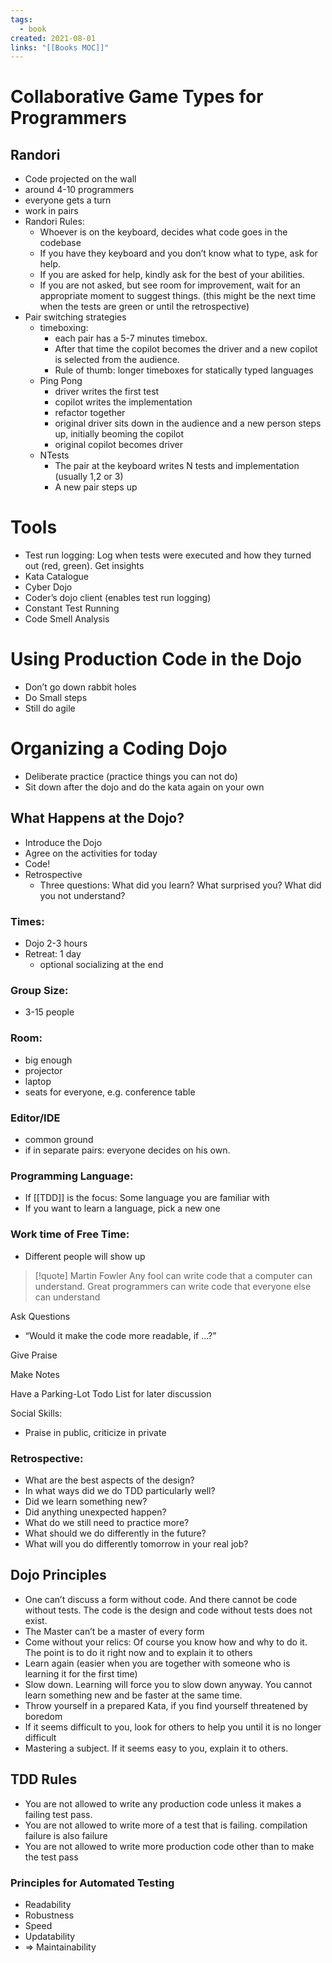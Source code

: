 ```yaml
---
tags:
  - book
created: 2021-08-01
links: "[[Books MOC]]"
---
```

# Collaborative Game Types for Programmers

## Randori

- Code projected on the wall
- around 4-10 programmers
- everyone gets a turn
- work in pairs
- Randori Rules:
    - Whoever is on the keyboard, decides what code goes in the codebase
    - If you have they keyboard and you don’t know what to type, ask for help.
    - If you are asked for help, kindly ask for the best of your abilities.
    - If you are not asked, but see room for improvement, wait for an appropriate moment to suggest things. (this might be the next time when the tests are green or until the retrospective)
- Pair switching strategies
    - timeboxing:
        - each pair has a 5-7 minutes timebox.
        - After that time the copilot becomes the driver and a new copilot is selected from the audience.
        - Rule of thumb: longer timeboxes for statically typed languages
    - Ping Pong
        - driver writes the first test
        - copilot writes the implementation
        - refactor together
        - original driver sits down in the audience and a new person steps up, initially beoming the copilot
        - original copilot becomes driver
    - NTests
        - The pair at the keyboard writes N tests and implementation (usually 1,2 or 3)
        - A new pair steps up

# Tools

- Test run logging: Log when tests were executed and how they turned out (red, green). Get insights
- Kata Catalogue
- Cyber Dojo
- Coder’s dojo client (enables test run logging)
- Constant Test Running
- Code Smell Analysis

# Using Production Code in the Dojo

- Don’t go down rabbit holes
- Do Small steps
- Still do agile

# Organizing a Coding Dojo

- Deliberate practice (practice things you can not do)
- Sit down after the dojo and do the kata again on your own

## What Happens at the Dojo?

- Introduce the Dojo
- Agree on the activities for today
- Code!
- Retrospective
    - Three questions: What did you learn? What surprised you? What did you not understand?

### Times:

- Dojo 2-3 hours
- Retreat: 1 day
	- optional socializing at the end

### Group Size:

- 3-15 people

### Room:

- big enough
- projector
- laptop
- seats for everyone, e.g. conference table

### Editor/IDE

- common ground
- if in separate pairs: everyone decides on his own.

### Programming Language:

- If [[TDD]] is the focus: Some language you are familiar with
- If you want to learn a language, pick a new one

### Work time of Free Time:

- Different people will show up

> [!quote] Martin Fowler
> Any fool can write code that a computer can understand. Great programmers can write code that everyone else can understand

Ask Questions

- “Would it make the code more readable, if …?”

Give Praise

Make Notes

Have a Parking-Lot Todo List for later discussion

Social Skills:
- Praise in public, criticize in private

### Retrospective:

- What are the best aspects of the design?
- In what ways did we do TDD particularly well?
- Did we learn something new?
- Did anything unexpected happen?
- What do we still need to practice more?
- What should we do differently in the future?
- What will you do differently tomorrow in your real job?

## Dojo Principles

- One can’t discuss a form without code. And there cannot be code without tests. The code is the design and code without tests does not exist.
- The Master can’t be a master of every form
- Come without your relics: Of course you know how and why to do it. The point is to do it right now and to explain it to others
- Learn again (easier when you are together with someone who is learning it for the first time)
- Slow down. Learning will force you to slow down anyway. You cannot learn something new and be faster at the same time.
- Throw yourself in a prepared Kata, if you find yourself threatened by boredom
- If it seems difficult to you, look for others to help you until it is no longer difficult
- Mastering a subject. If it seems easy to you, explain it to others.

## TDD Rules

- You are not allowed to write any production code unless it makes a failing test pass.
- You are not allowed to write more of a test that is failing. compilation failure is also failure
- You are not allowed to write more production code other than to make the test pass

### Principles for Automated Testing

- Readability
- Robustness
- Speed
- Updatability
- => Maintainability
